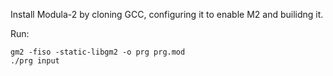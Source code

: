 Install Modula-2 by cloning GCC, configuring it to enable M2 and builidng it.

Run:
```
gm2 -fiso -static-libgm2 -o prg prg.mod
./prg input
```
